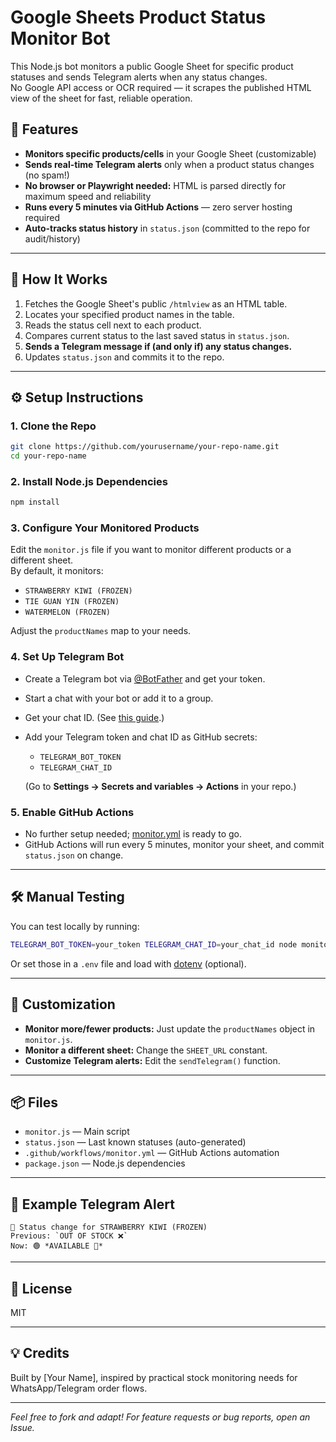 # Google Sheets Product Status Monitor Bot

This Node.js bot monitors a public Google Sheet for specific product statuses and sends Telegram alerts when any status changes.  
No Google API access or OCR required — it scrapes the published HTML view of the sheet for fast, reliable operation.

## 🚀 Features

- **Monitors specific products/cells** in your Google Sheet (customizable)
- **Sends real-time Telegram alerts** only when a product status changes (no spam!)
- **No browser or Playwright needed:** HTML is parsed directly for maximum speed and reliability
- **Runs every 5 minutes via GitHub Actions** — zero server hosting required
- **Auto-tracks status history** in `status.json` (committed to the repo for audit/history)

---

## 📝 How It Works

1. Fetches the Google Sheet's public `/htmlview` as an HTML table.
2. Locates your specified product names in the table.
3. Reads the status cell next to each product.
4. Compares current status to the last saved status in `status.json`.
5. **Sends a Telegram message if (and only if) any status changes.**
6. Updates `status.json` and commits it to the repo.

---

## ⚙️ Setup Instructions

### 1. **Clone the Repo**

```bash
git clone https://github.com/yourusername/your-repo-name.git
cd your-repo-name
```

### 2. **Install Node.js Dependencies**

```bash
npm install
```

### 3. **Configure Your Monitored Products**

Edit the `monitor.js` file if you want to monitor different products or a different sheet.  
By default, it monitors:

- `STRAWBERRY KIWI (FROZEN)`
- `TIE GUAN YIN (FROZEN)`
- `WATERMELON (FROZEN)`

Adjust the `productNames` map to your needs.

### 4. **Set Up Telegram Bot**

- Create a Telegram bot via [@BotFather](https://t.me/botfather) and get your token.
- Start a chat with your bot or add it to a group.
- Get your chat ID. (See [this guide](https://core.telegram.org/bots/tutorial#obtain-your-chat-id).)
- Add your Telegram token and chat ID as GitHub secrets:

  - `TELEGRAM_BOT_TOKEN`
  - `TELEGRAM_CHAT_ID`

  (Go to **Settings → Secrets and variables → Actions** in your repo.)

### 5. **Enable GitHub Actions**

- No further setup needed; [monitor.yml](.github/workflows/monitor.yml) is ready to go.
- GitHub Actions will run every 5 minutes, monitor your sheet, and commit `status.json` on change.

---

## 🛠️ Manual Testing

You can test locally by running:

```bash
TELEGRAM_BOT_TOKEN=your_token TELEGRAM_CHAT_ID=your_chat_id node monitor.js
```

Or set those in a `.env` file and load with [dotenv](https://www.npmjs.com/package/dotenv) (optional).

---

## 📝 Customization

- **Monitor more/fewer products:** Just update the `productNames` object in `monitor.js`.
- **Monitor a different sheet:** Change the `SHEET_URL` constant.
- **Customize Telegram alerts:** Edit the `sendTelegram()` function.

---

## 📦 Files

- `monitor.js` — Main script
- `status.json` — Last known statuses (auto-generated)
- `.github/workflows/monitor.yml` — GitHub Actions automation
- `package.json` — Node.js dependencies

---

## 🏁 Example Telegram Alert

```
🔔 Status change for STRAWBERRY KIWI (FROZEN)
Previous: `OUT OF STOCK ❌`
Now: 🟢 *AVAILABLE 💪*
```

---

## 📜 License

MIT

---

## 💡 Credits

Built by [Your Name], inspired by practical stock monitoring needs for WhatsApp/Telegram order flows.

---

*Feel free to fork and adapt! For feature requests or bug reports, open an Issue.*
